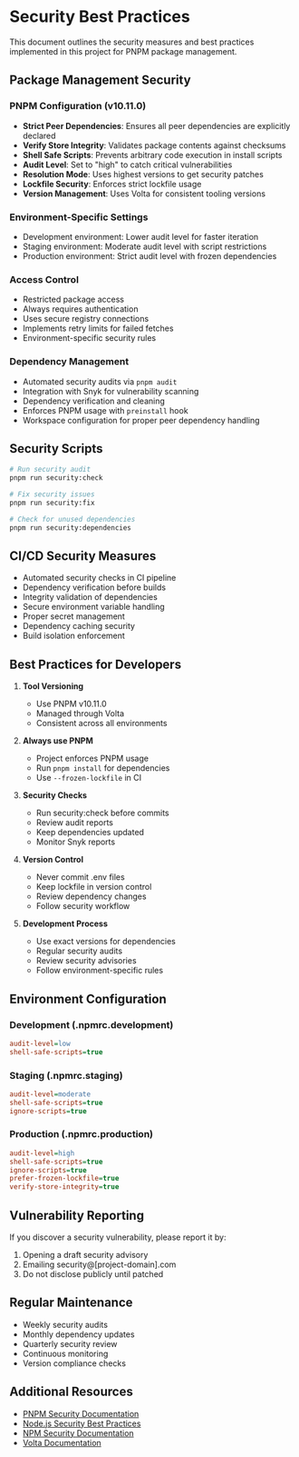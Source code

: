 # Security Best Practices

This document outlines the security measures and best practices implemented in this project for PNPM package management.

## Package Management Security

### PNPM Configuration (v10.11.0)
- **Strict Peer Dependencies**: Ensures all peer dependencies are explicitly declared
- **Verify Store Integrity**: Validates package contents against checksums
- **Shell Safe Scripts**: Prevents arbitrary code execution in install scripts
- **Audit Level**: Set to "high" to catch critical vulnerabilities
- **Resolution Mode**: Uses highest versions to get security patches
- **Lockfile Security**: Enforces strict lockfile usage
- **Version Management**: Uses Volta for consistent tooling versions

### Environment-Specific Settings
- Development environment: Lower audit level for faster iteration
- Staging environment: Moderate audit level with script restrictions
- Production environment: Strict audit level with frozen dependencies

### Access Control
- Restricted package access
- Always requires authentication
- Uses secure registry connections
- Implements retry limits for failed fetches
- Environment-specific security rules

### Dependency Management
- Automated security audits via `pnpm audit`
- Integration with Snyk for vulnerability scanning
- Dependency verification and cleaning
- Enforces PNPM usage with `preinstall` hook
- Workspace configuration for proper peer dependency handling

## Security Scripts

```bash
# Run security audit
pnpm run security:check

# Fix security issues
pnpm run security:fix

# Check for unused dependencies
pnpm run security:dependencies
```

## CI/CD Security Measures
- Automated security checks in CI pipeline
- Dependency verification before builds
- Integrity validation of dependencies
- Secure environment variable handling
- Proper secret management
- Dependency caching security
- Build isolation enforcement

## Best Practices for Developers

1. **Tool Versioning**
   - Use PNPM v10.11.0
   - Managed through Volta
   - Consistent across all environments

2. **Always use PNPM**
   - Project enforces PNPM usage
   - Run `pnpm install` for dependencies
   - Use `--frozen-lockfile` in CI

3. **Security Checks**
   - Run security:check before commits
   - Review audit reports
   - Keep dependencies updated
   - Monitor Snyk reports

4. **Version Control**
   - Never commit .env files
   - Keep lockfile in version control
   - Review dependency changes
   - Follow security workflow

5. **Development Process**
   - Use exact versions for dependencies
   - Regular security audits
   - Review security advisories
   - Follow environment-specific rules

## Environment Configuration

### Development (.npmrc.development)
```ini
audit-level=low
shell-safe-scripts=true
```

### Staging (.npmrc.staging)
```ini
audit-level=moderate
shell-safe-scripts=true
ignore-scripts=true
```

### Production (.npmrc.production)
```ini
audit-level=high
shell-safe-scripts=true
ignore-scripts=true
prefer-frozen-lockfile=true
verify-store-integrity=true
```

## Vulnerability Reporting

If you discover a security vulnerability, please report it by:
1. Opening a draft security advisory
2. Emailing security@[project-domain].com
3. Do not disclose publicly until patched

## Regular Maintenance

- Weekly security audits
- Monthly dependency updates
- Quarterly security review
- Continuous monitoring
- Version compliance checks

## Additional Resources

- [PNPM Security Documentation](https://pnpm.io/security)
- [Node.js Security Best Practices](https://nodejs.org/en/security)
- [NPM Security Documentation](https://docs.npmjs.com/security)
- [Volta Documentation](https://docs.volta.sh)
